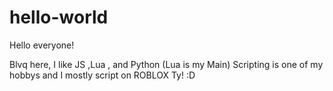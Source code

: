 # hello-world

Hello everyone!

Blvq here, I like JS ,Lua , and Python (Lua is my Main)
Scripting is one of my hobbys and I mostly script on ROBLOX
Ty! :D
